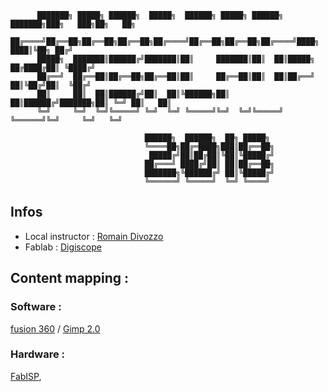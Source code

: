 ```
      ███████╗ █████╗ ██████╗  █████╗  ██████╗ █████╗ ██████╗ ███████╗███╗   ███╗██╗   ██╗    
      ██╔════╝██╔══██╗██╔══██╗██╔══██╗██╔════╝██╔══██╗██╔══██╗██╔════╝████╗ ████║╚██╗ ██╔╝    
      █████╗  ███████║██████╔╝███████║██║     ███████║██║  ██║█████╗  ██╔████╔██║ ╚████╔╝     
      ██╔══╝  ██╔══██║██╔══██╗██╔══██║██║     ██╔══██║██║  ██║██╔══╝  ██║╚██╔╝██║  ╚██╔╝      
      ██║     ██║  ██║██████╔╝██║  ██║╚██████╗██║  ██║██████╔╝███████╗██║ ╚═╝ ██║   ██║       
      ╚═╝     ╚═╝  ╚═╝╚═════╝ ╚═╝  ╚═╝ ╚═════╝╚═╝  ╚═╝╚═════╝ ╚══════╝╚═╝     ╚═╝   ╚═╝       

                              ██████╗  ██████╗  ██╗ █████╗                                    
                              ╚════██╗██╔═████╗███║██╔══██╗                                   
                               █████╔╝██║██╔██║╚██║╚█████╔╝                                   
                              ██╔═══╝ ████╔╝██║ ██║██╔══██╗                                   
                              ███████╗╚██████╔╝ ██║╚█████╔╝                                   
                              ╚══════╝ ╚═════╝  ╚═╝ ╚════╝   
```

## Infos

* Local instructor : [Romain Divozzo](https://romaindivozzo.wordpress.com/)
* Fablab : [Digiscope](http://www.digiscope.fr/fr/platforms/fablab)



## Content mapping :

### Software :

[fusion 360](assignement.html?page=week_3) / [Gimp 2.0](assignement.html?page=week_3)

### Hardware :

[FabISP](assignement.html?page=week_0),
